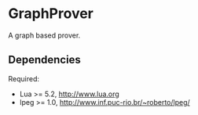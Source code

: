 # GraphProver

A graph based prover.

Dependencies
------------

Required:
* Lua >= 5.2, http://www.lua.org
* lpeg >= 1.0, http://www.inf.puc-rio.br/~roberto/lpeg/
